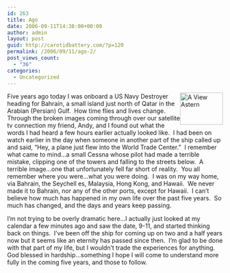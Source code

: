 ```yaml
---
id: 263
title: Ago
date: 2006-09-11T14:38:00+00:00
author: admin
layout: post
guid: http://carotidbattery.com/?p=120
permalink: /2006/09/11/ago-2/
post_views_count:
  - "36"
categories:
  - Uncategorized
---
```

<a title="Photo Sharing" href="http://www.flickr.com/photos/carotidbattery/240278461/"><img style="float: right;" alt="A View Astern" src="http://static.flickr.com/80/240278461\_2301349fbd\_t.jpg" height="75" width="100" /></a> <p>Five years ago today I was onboard a US Navy Destroyer heading for Bahrain, a small island just north of Qatar in the Arabian (Persian) Gulf.  How time flies and lives change.  Through the broken images coming through over our satellite tv connection my friend, Andy, and I found out what the words I had heard a few hours earlier actually looked like.  I had been on watch earlier in the day when someone in another part of the ship called up and said, &#8220;Hey, a plane just flew into the World Trade Center.&#8221;  I remember what came to mind&#8230;a small Cessna whose pilot had made a terrible mistake, clipping one of the towers and falling to the streets below.  A terrible image&#8230;one that unfortunately fell far short of reality.  You all remember where you were&#8230;what you were doing.  I was on my way home, via Bahrain, the Seychell es, Malaysia, Hong Kong, and Hawaii.  We never made it to Bahrain, nor any of the other ports, except for Hawaii.  I can&#8217;t believe how much has happened in my own life over the past five years.  So much has changed, and the days and years keep passing.</p> <p>I&#8217;m not trying to be overly dramatic here&#8230;I actually just looked at my calendar a few minutes ago and saw the date, 9-11, and started thinking back on things.  I&#8217;ve been off the ship for coming up on two and a half years now but it seems like an eternity has passed since then.  I&#8217;m glad to be done with that part of my life, but I wouldn&#8217;t trade the experiences for anything.  God blessed in hardship&#8230;something I hope I will come to understand more fully in the coming five years, and those to follow.</p>
